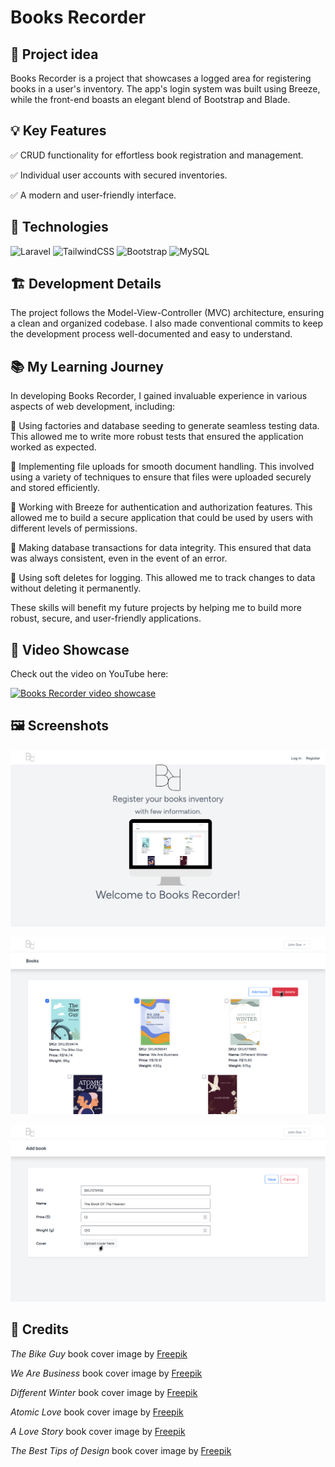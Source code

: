 # Books Recorder

## 📌 Project idea

Books Recorder is a project that showcases a logged area for registering books in a user's inventory. The app's login system was built using Breeze, while the front-end boasts an elegant blend of Bootstrap and Blade.

## 💡 Key Features

✅ CRUD functionality for effortless book registration and management.

✅ Individual user accounts with secured inventories.

✅ A modern and user-friendly interface.

## 🔧 Technologies

![Laravel](https://img.shields.io/badge/laravel-%23FF2D20.svg?style=for-the-badge&logo=laravel&logoColor=white) 
![TailwindCSS](https://img.shields.io/badge/tailwindcss-%2338B2AC.svg?style=for-the-badge&logo=tailwind-css&logoColor=white)
![Bootstrap](https://img.shields.io/badge/bootstrap-%23563D7C.svg?style=for-the-badge&logo=bootstrap&logoColor=white)
![MySQL](https://img.shields.io/badge/mysql-%2300f.svg?style=for-the-badge&logo=mysql&logoColor=white)

## 🏗️ Development Details

The project follows the Model-View-Controller (MVC) architecture, ensuring a clean and organized codebase. I also made conventional commits to keep the development process well-documented and easy to understand.

## 📚 My Learning Journey

In developing Books Recorder, I gained invaluable experience in various aspects of web development, including:

📌 Using factories and database seeding to generate seamless testing data. This allowed me to write more robust tests that ensured the application worked as expected.

📌 Implementing file uploads for smooth document handling. This involved using a variety of techniques to ensure that files were uploaded securely and stored efficiently.

📌 Working with Breeze for authentication and authorization features. This allowed me to build a secure application that could be used by users with different levels of permissions.

📌 Making database transactions for data integrity. This ensured that data was always consistent, even in the event of an error.

📌 Using soft deletes for logging. This allowed me to track changes to data without deleting it permanently.

These skills will benefit my future projects by helping me to build more robust, secure, and user-friendly applications.

## 🎦 Video Showcase

Check out the video on YouTube here:

[![Books Recorder video showcase](https://i9.ytimg.com/vi_webp/U0lDdNpgReU/mq1.webp?sqp=CJS0q6YG-oaymwEmCMACELQB8quKqQMa8AEB-AH8CYAC0AWKAgwIABABGFkgWShZMA8=&rs=AOn4CLDlUgUM4dpS-mRDZ_g92agB2uXwIA)](https://www.youtube.com/watch?v=U0lDdNpgReU&list=PLaL6HBtGMgVNdMYMs3qNg8pZuFhaCAQ5b)

## 🖼️ Screenshots

![Home](/readme/img/screenshots/1.png)

![Books listing](/readme/img/screenshots/3.png)

![Book registering](/readme/img/screenshots/2.png)

## 👷 Credits

*The Bike Guy* book cover image by <a href="https://www.freepik.com/free-vector/bike-guy-wattpad-book-cover_28596242.htm#query=book%20cover&position=4&from_view=keyword&track=ais">Freepik</a>

*We Are Business* book cover image by <a href="https://www.freepik.com/free-vector/abstract-business-book-cover-template_10882508.htm#query=book%20cover&position=28&from_view=keyword&track=ais">Freepik</a>

*Different Winter* book cover image by <a href="https://www.freepik.com/free-vector/abstract-elegant-winter-book-cover_11734660.htm#query=book%20cover&position=3&from_view=keyword&track=ais">Freepik</a>

*Atomic Love* book cover image by <a href="https://www.freepik.com/free-vector/atomic-love-wattpad-book-cover_21741512.htm#query=book%20cover&position=28&from_view=keyword&track=ais">Freepik</a>

*A Love Story* book cover image by <a href="https://www.freepik.com/free-vector/elegant-love-book-cover-template_11754300.htm#query=book%20cover&position=37&from_view=keyword&track=ais">Freepik</a>

*The Best Tips of Design* book cover image by <a href="https://www.freepik.com/free-vector/abstract-colorful-design-book-cover_12982350.htm#query=book%20cover&position=5&from_view=search&track=ais">Freepik</a>

